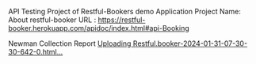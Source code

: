 API Testing Project of Restful-Bookers demo Application
Project Name: 
About restful-booker URL : https://restful-booker.herokuapp.com/apidoc/index.html#api-Booking

Newman Collection Report [Uploading Restful.booker-2024-01-31-07-30-30-642-0.html…]()

